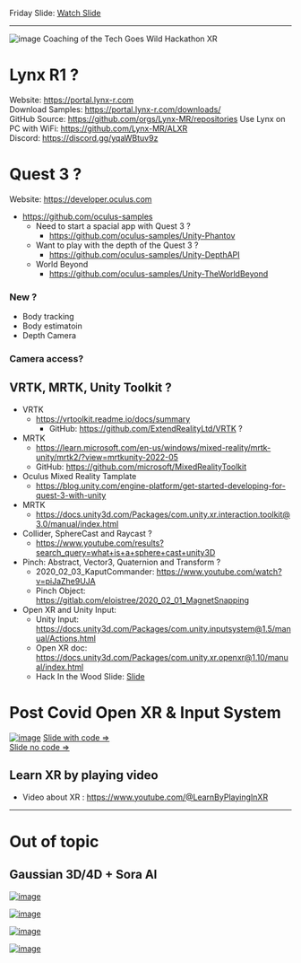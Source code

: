 Friday Slide: [Watch Slide](https://docs.google.com/presentation/d/e/2PACX-1vSGxyUsLmLiIEdPtboKty9WVjO1XojCvxGWo33keL_kOCLOkxnccqTuQmFSvb7_s5Czp81La7BfOVIZ/pub?start=true&loop=false&delayms=10000)

---------------------

![image](https://github.com/EloiStree/2024_03_22_/assets/20149493/9ae18316-c58a-4fc7-baf0-036bc2cc79c9)
Coaching of the Tech Goes Wild Hackathon XR

# Lynx R1 ?

Website: https://portal.lynx-r.com  
Download Samples: https://portal.lynx-r.com/downloads/  
GitHub Source: https://github.com/orgs/Lynx-MR/repositories 
Use Lynx on PC with WiFi: https://github.com/Lynx-MR/ALXR  
Discord: https://discord.gg/yqaWBtuv9z

# Quest 3 ?

Website: https://developer.oculus.com  
- https://github.com/oculus-samples  
  - Need to start a spacial app with Quest 3 ?   
    - https://github.com/oculus-samples/Unity-Phantov  
  - Want to play with the depth of the Quest 3 ?  
    - https://github.com/oculus-samples/Unity-DepthAPI  
  - World Beyond  
    - https://github.com/oculus-samples/Unity-TheWorldBeyond  

### New ?
- Body tracking
- Body estimatoin
- Depth Camera

### Camera access?  

## VRTK, MRTK, Unity Toolkit ?

- VRTK
  - https://vrtoolkit.readme.io/docs/summary
    - GitHub: https://github.com/ExtendRealityLtd/VRTK ?
- MRTK
  - https://learn.microsoft.com/en-us/windows/mixed-reality/mrtk-unity/mrtk2/?view=mrtkunity-2022-05
  - GitHub: https://github.com/microsoft/MixedRealityToolkit 
- Oculus Mixed Reality Tamplate
  - https://blog.unity.com/engine-platform/get-started-developing-for-quest-3-with-unity
- MRTK
  - https://docs.unity3d.com/Packages/com.unity.xr.interaction.toolkit@3.0/manual/index.html
- Collider, SphereCast and Raycast ?
  - https://www.youtube.com/results?search_query=what+is+a+sphere+cast+unity3D
- Pinch: Abstract, Vector3, Quaternion and Transform ?
  - 2020_02_03_KaputCommander:  https://www.youtube.com/watch?v=piJaZhe9UJA
  - Pinch Object: https://gitlab.com/eloistree/2020_02_01_MagnetSnapping
- Open XR and Unity Input:
  - Unity Input: https://docs.unity3d.com/Packages/com.unity.inputsystem@1.5/manual/Actions.html
  - Open XR doc: https://docs.unity3d.com/Packages/com.unity.xr.openxr@1.10/manual/index.html 
  - Hack In the Wood Slide: [Slide](https://docs.google.com/presentation/d/e/2PACX-1vRriKS_IR4K8T0-LIFoVX0iNyFasUH7mt9zed83Bz3N-IhR_C0lRHzd0IR13XJJXeAY0JDLWCQ9KIbl/pub?start=false&loop=false&delayms=3000)
 

# Post Covid Open XR & Input System

[![image](https://github.com/EloiStree/2024_03_22_TechGoesWild/assets/20149493/9d4b49b9-949d-46ee-903c-c31b4b6cced5)](https://docs.google.com/presentation/d/1gVUTYY_wAOZR6TF3pnw4wGh7BjlUdNuoikgcT9Yvt24/edit?usp=sharing)
[Slide with code =>](https://docs.google.com/presentation/d/1gVUTYY_wAOZR6TF3pnw4wGh7BjlUdNuoikgcT9Yvt24/edit?usp=sharing)   
[Slide no code =>](https://docs.google.com/presentation/d/e/2PACX-1vSGxyUsLmLiIEdPtboKty9WVjO1XojCvxGWo33keL_kOCLOkxnccqTuQmFSvb7_s5Czp81La7BfOVIZ/pub?start=true&loop=false&delayms=10000)   






## Learn XR by playing video

- Video about XR : https://www.youtube.com/@LearnByPlayingInXR




-----------
# Out of topic
## Gaussian 3D/4D + Sora AI
[![image](https://github.com/EloiStree/2024_03_22_TechGoesWild/assets/20149493/c4752037-54b8-44c0-a0f4-1e5a84ead445)](https://twitter.com/_akhaliq/status/1689147758744104961)


[![image](https://github.com/EloiStree/2024_03_22_TechGoesWild/assets/20149493/928488da-c5e6-4942-903f-ed03ccebdce9)](https://www.youtube.com/watch?v=b-yfEzE-bIU&pp=ygUTc29yYSB0byAzRCBnYXVzc2lhbg%3D%3D)

[![image](https://github.com/EloiStree/2024_03_22_TechGoesWild/assets/20149493/60f2220c-a288-4cf8-bd55-5e47e249d1c0)](https://www.youtube.com/watch?v=VkIJbpdTujE&pp=ygUTc29yYSB0byAzRCBnYXVzc2lhbg%3D%3D)

[![image](https://github.com/EloiStree/2024_03_22_TechGoesWild/assets/20149493/00585688-faf1-48db-b0e2-5ee297d1631b)](https://www.youtube.com/watch?v=BHe-BYXzoM8&pp=ygUTc29yYSB0byAzRCBnYXVzc2lhbg%3D%3D)


